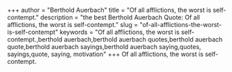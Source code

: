 +++
author = "Berthold Auerbach"
title = "Of all afflictions, the worst is self-contempt."
description = "the best Berthold Auerbach Quote: Of all afflictions, the worst is self-contempt."
slug = "of-all-afflictions-the-worst-is-self-contempt"
keywords = "Of all afflictions, the worst is self-contempt.,berthold auerbach,berthold auerbach quotes,berthold auerbach quote,berthold auerbach sayings,berthold auerbach saying,quotes, sayings,quote, saying, motivation"
+++
Of all afflictions, the worst is self-contempt.
